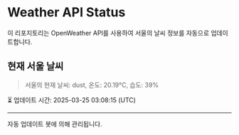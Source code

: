 
# Weather API Status

이 리포지토리는 OpenWeather API를 사용하여 서울의 날씨 정보를 자동으로 업데이트합니다.

## 현재 서울 날씨
> 서울의 현재 날씨: dust, 온도: 20.19°C, 습도: 39%

⏳ 업데이트 시간: 2025-03-25 03:08:15 (UTC)

---
자동 업데이트 봇에 의해 관리됩니다.
